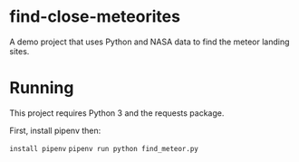 # find-close-meteorites
A demo project that uses Python and NASA data to find the meteor landing sites.

# Running

This project requires Python 3 and the requests package.  

First, install pipenv then:

`install pipenv`
`pipenv run python find_meteor.py`
